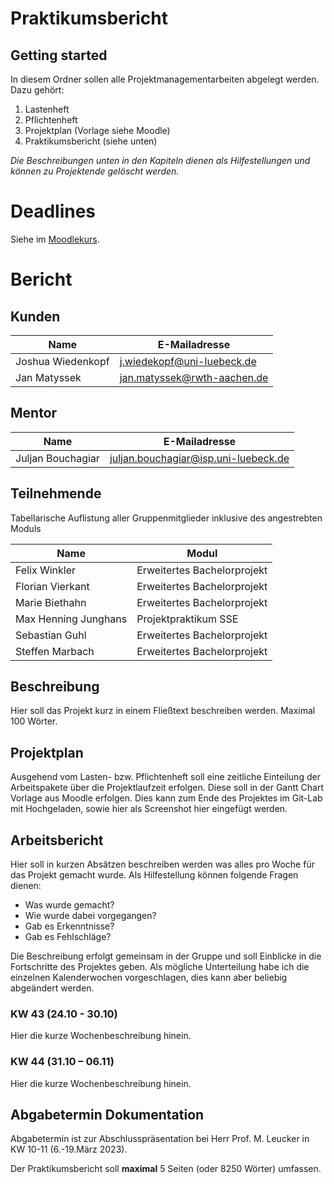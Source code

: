 # Praktikumsbericht

## Getting started

In diesem Ordner sollen alle Projektmanagementarbeiten abgelegt werden. Dazu gehört:
1. Lastenheft
2. Pflichtenheft
3. Projektplan (Vorlage siehe Moodle)
4. Praktikumsbericht (siehe unten)

_Die Beschreibungen unten in den Kapiteln dienen als Hilfestellungen und können zu Projektende gelöscht werden._

# Deadlines

Siehe im [Moodlekurs](https://moodle.uni-luebeck.de/mod/forum/discuss.php?d=60748).

# Bericht
## Kunden
| Name | E-Mailadresse |
| ------ | ------ |
| Joshua Wiedenkopf | j.wiedekopf@uni-luebeck.de |
| Jan Matyssek | jan.matyssek@rwth-aachen.de |

## Mentor
| Name | E-Mailadresse |
| ------ | ------ |
| Juljan Bouchagiar | juljan.bouchagiar@isp.uni-luebeck.de |

## Teilnehmende
Tabellarische Auflistung aller Gruppenmitglieder inklusive des angestrebten Moduls

| Name | Modul |
| ------ | ------ |
| Felix Winkler | Erweitertes Bachelorprojekt |
| Florian Vierkant | Erweitertes Bachelorprojekt |
| Marie Biethahn | Erweitertes Bachelorprojekt |
| Max Henning Junghans | Projektpraktikum SSE |
| Sebastian Guhl | Erweitertes Bachelorprojekt |
| Steffen Marbach | Erweitertes Bachelorprojekt |

## Beschreibung
Hier soll das Projekt kurz in einem Fließtext beschreiben werden.
Maximal 100 Wörter.

## Projektplan
Ausgehend vom Lasten- bzw. Pflichtenheft soll eine zeitliche Einteilung der Arbeitspakete über die Projektlaufzeit erfolgen. Diese soll in der Gantt Chart Vorlage aus Moodle erfolgen. Dies kann zum Ende des Projektes im Git-Lab mit Hochgeladen, sowie hier als Screenshot hier eingefügt werden.

## Arbeitsbericht
Hier soll in kurzen Absätzen beschreiben werden was alles pro Woche für das Projekt gemacht wurde.
Als Hilfestellung können folgende Fragen dienen:
- Was wurde gemacht?
- Wie wurde dabei vorgegangen?
- Gab es Erkenntnisse?
- Gab es Fehlschläge?

Die Beschreibung erfolgt gemeinsam in der Gruppe und soll Einblicke in die Fortschritte des Projektes geben.
Als mögliche Unterteilung habe ich die einzelnen Kalenderwochen vorgeschlagen, dies kann aber beliebig abgeändert werden.

### KW 43 (24.10 - 30.10)
Hier die kurze Wochenbeschreibung hinein.

### KW 44 (31.10 – 06.11)
Hier die kurze Wochenbeschreibung hinein.

## Abgabetermin Dokumentation
Abgabetermin ist zur Abschlusspräsentation bei Herr Prof. M. Leucker in KW 10-11 (6.-19.März 2023).

Der Praktikumsbericht soll **maximal** 5 Seiten (oder 8250 Wörter) umfassen.

